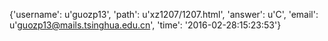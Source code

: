{'username': u'guozp13', 'path': u'xz1207/1207.html', 'answer': u'C', 'email': u'guozp13@mails.tsinghua.edu.cn', 'time': '2016-02-28:15:23:53'}
